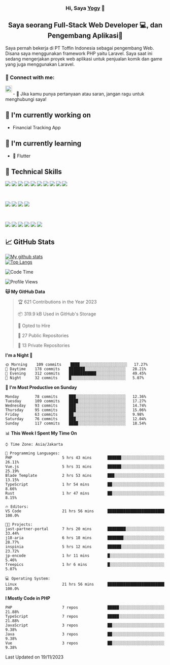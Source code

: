 <h3 align="center">
Hi, Saya <a href="#" target="_blank" rel="noreferrer">Yogy</a> 👋
</h3>

<h2 align="center">
Saya seorang Full-Stack Web Developer 💻, dan Pengembang Aplikasi📱
</h2>

Saya pernah bekerja di PT Toffin Indonesia sebagai pengembang Web. Disana saya menggunakan framework PHP yaitu Laravel. Saya saat ini sedang mengerjakan proyek web aplikasi untuk penjualan komik dan game yang juga menggunakan Laravel.

### 🤝 Connect with me:

<a href="https://www.linkedin.com/in/yogyphang/"><img align="left" src="https://raw.githubusercontent.com/yushi1007/yushi1007/main/images/linkedin.svg" alt="Nothing628 | LinkedIn" width="21px"/></a>
<!-- <a href="https://instagram.com/yushi.95"><img align="left" src="https://raw.githubusercontent.com/yushi1007/yushi1007/main/images/instagram.svg" alt="Nothing628 | Instagram" width="21px"/></a> -->
</br>
- 💬 Jika kamu punya pertanyaan atau saran, jangan ragu untuk menghubungi saya!

## 🔭 I'm currently working on

- Financial Tracking App

## 🌱 I'm currently learning

- 📱 Flutter

## 💼 Technical Skills

![](https://img.shields.io/badge/Code-Vue-informational?style=flat&logo=vue.js&color=4FC08D)
![](https://img.shields.io/badge/Code-React-informational?style=flat&logo=react&color=61DAFB)
![](https://img.shields.io/badge/Code-Redux-informational?style=flat&logo=Redux&color=764ABC)
![](https://img.shields.io/badge/Code-JavaScript-informational?style=flat&logo=JavaScript&color=F7DF1E)
![](https://img.shields.io/badge/Code-Typescript-informational?style=flat&logo=TypeScript&color=3178C6)
![](https://img.shields.io/badge/Code-HTML5-informational?style=flat&logo=HTML5&color=E34F26)
![](https://img.shields.io/badge/Code-PostgreSQL-informational?style=flat&logo=PostgreSQL&color=336791)
![](https://img.shields.io/badge/Code-SQLite-informational?style=flat&logo=SQLite&color=003B57)
![](https://img.shields.io/badge/Code-PHP-informational?style=flat&logo=php&color=777BB4)
![](https://img.shields.io/badge/Code-CSharp-informational?style=flat&logo=C%20Sharp&color=239120)

</br>

![](https://img.shields.io/badge/Style-Bootstrap-informational?style=flat&logo=Bootstrap&color=7952B3)
![](https://img.shields.io/badge/Style-CSS3-informational?style=flat&logo=CSS3&color=1572B6)
![](https://img.shields.io/badge/Style-styled--components-informational?style=flat&logo=styled-components&color=DB7093)
![](https://img.shields.io/badge/Style-Material--UI-informational?style=flat&logo=Material-UI&color=0081CB)


</br>

![](https://img.shields.io/badge/Tools-Figma-informational?style=flat&logo=Figma&color=F24E1E)
![](https://img.shields.io/badge/Tools-NPM-informational?style=flat&logo=NPM&color=CB3837)
![](https://img.shields.io/badge/Tools-Yarn-informational?style=flat&logo=Yarn&color=2C8EBB)
![](https://img.shields.io/badge/Tools-Postman-informational?style=flat&logo=Postman&color=FF6C37)
![](https://img.shields.io/badge/Tools-Git-informational?style=flat&logo=Git&color=F05032)
![](https://img.shields.io/badge/Tools-GitHub-informational?style=flat&logo=GitHub&color=181717)

## 📈 GitHub Stats 

[![My github stats](https://github-readme-stats.vercel.app/api?username=nothing628)](https://github.com/nothing628)
</br>
[![Top Langs](https://github-readme-stats.vercel.app/api/top-langs/?username=nothing628)](https://github.com/nothing628)
</br>

<!--START_SECTION:waka-->
![Code Time](http://img.shields.io/badge/Code%20Time-1%2C184%20hrs%2025%20mins-blue)

![Profile Views](http://img.shields.io/badge/Profile%20Views-1-blue)

**🐱 My GitHub Data** 

> 🏆 621 Contributions in the Year 2023
 > 
> 📦 319.9 kB Used in GitHub's Storage 
 > 
> 💼 Opted to Hire
 > 
> 📜 27 Public Repositories 
 > 
> 🔑 13 Private Repositories  
 > 
**I'm a Night 🦉** 

```text
🌞 Morning    109 commits    ████░░░░░░░░░░░░░░░░░░░░░   17.27% 
🌆 Daytime    178 commits    ███████░░░░░░░░░░░░░░░░░░   28.21% 
🌃 Evening    312 commits    ████████████░░░░░░░░░░░░░   49.45% 
🌙 Night      32 commits     █░░░░░░░░░░░░░░░░░░░░░░░░   5.07%

```
📅 **I'm Most Productive on Sunday** 

```text
Monday       78 commits     ███░░░░░░░░░░░░░░░░░░░░░░   12.36% 
Tuesday      109 commits    ████░░░░░░░░░░░░░░░░░░░░░   17.27% 
Wednesday    93 commits     ███░░░░░░░░░░░░░░░░░░░░░░   14.74% 
Thursday     95 commits     ███░░░░░░░░░░░░░░░░░░░░░░   15.06% 
Friday       63 commits     ██░░░░░░░░░░░░░░░░░░░░░░░   9.98% 
Saturday     76 commits     ███░░░░░░░░░░░░░░░░░░░░░░   12.04% 
Sunday       117 commits    ████░░░░░░░░░░░░░░░░░░░░░   18.54%

```


📊 **This Week I Spent My Time On** 

```text
⌚︎ Time Zone: Asia/Jakarta

💬 Programming Languages: 
PHP                      5 hrs 43 mins       ██████░░░░░░░░░░░░░░░░░░░   26.11% 
Vue.js                   5 hrs 31 mins       ██████░░░░░░░░░░░░░░░░░░░   25.19% 
Blade Template           2 hrs 53 mins       ███░░░░░░░░░░░░░░░░░░░░░░   13.15% 
TypeScript               1 hr 54 mins        ██░░░░░░░░░░░░░░░░░░░░░░░   8.66% 
Rust                     1 hr 47 mins        ██░░░░░░░░░░░░░░░░░░░░░░░   8.15%

🔥 Editors: 
VS Code                  21 hrs 56 mins      █████████████████████████   100.0%

🐱‍💻 Projects: 
jast-partner-portal      7 hrs 20 mins       ████████░░░░░░░░░░░░░░░░░   33.44% 
j18-aria                 6 hrs 18 mins       ███████░░░░░░░░░░░░░░░░░░   28.77% 
inspinia                 5 hrs 12 mins       ██████░░░░░░░░░░░░░░░░░░░   23.72% 
jp-encode                1 hr 11 mins        █░░░░░░░░░░░░░░░░░░░░░░░░   5.46% 
freepics                 1 hr 6 mins         █░░░░░░░░░░░░░░░░░░░░░░░░   5.07%

💻 Operating System: 
Linux                    21 hrs 56 mins      █████████████████████████   100.0%

```

**I Mostly Code in PHP** 

```text
PHP                      7 repos             █████░░░░░░░░░░░░░░░░░░░░   21.88% 
TypeScript               7 repos             █████░░░░░░░░░░░░░░░░░░░░   21.88% 
JavaScript               3 repos             ██░░░░░░░░░░░░░░░░░░░░░░░   9.38% 
Java                     3 repos             ██░░░░░░░░░░░░░░░░░░░░░░░   9.38% 
Vue                      3 repos             ██░░░░░░░░░░░░░░░░░░░░░░░   9.38%

```



 Last Updated on 19/11/2023
<!--END_SECTION:waka-->

<!--
Saya 
I love the entire process of developing creative websites. I love the challenge of finding caches and spending time to meet new people. Learning how people hide things and where people are likely to look.

**nothing628/nothing628** is a ✨ _special_ ✨ repository because its `README.md` (this file) appears on your GitHub profile.

Here are some ideas to get you started:

- 🔭 I’m currently working on ...
- 🌱 I’m currently learning ...
- 👯 I’m looking to collaborate on ...
- 🤔 I’m looking for help with ...
- 💬 Ask me about ...
- 📫 How to reach me: ...
- 😄 Pronouns: ...
- ⚡ Fun fact: ...
-->
